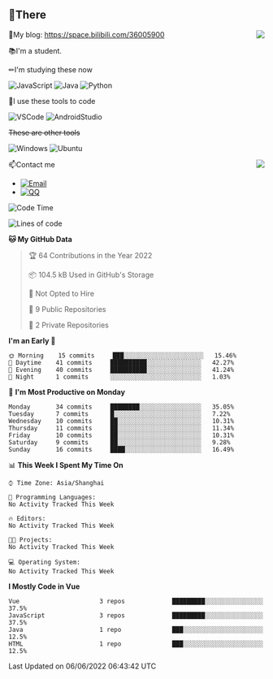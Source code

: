 
## 👏There

<img align="right" src="https://github-readme-stats.vercel.app/api/top-langs/?username=CopilotLaLaLa"/>

📰My blog: https://space.bilibili.com/36005900


📚I'm a student.

✏I'm studying these now

![JavaScript](https://img.shields.io/badge/-JavaScript-ffca18?style=flat-square&logo=JavaScript&logoColor=fff)
![Java](https://img.shields.io/badge/-Java-007d9c?style=flat-square&logo=Java&logoColor=fff)
![Python](https://img.shields.io/badge/-Python-blue?style=flat-square&logo=Python&logoColor=fff)

🔨I use these tools to code

![VSCode](https://img.shields.io/badge/-VSCode-blue?style=flat-square&logo=visualstudiocode&logoColor=fff)
![AndroidStudio](https://img.shields.io/badge/-AndroidStudio-green?style=flat-square&logo=androidstudio&logoColor=fff)

 ~~These are other tools~~
 
![Windows](https://img.shields.io/badge/-Windows-blue?style=flat-square&logo=Windows&logoColor=fff)
![Ubuntu](https://img.shields.io/badge/-Ubuntu-orange?style=flat-square&logo=Ubuntu&logoColor=fff)

 <img align="right" src="https://github-readme-stats.vercel.app/api?username=CopilotLaLaLa" />

📫Contact me

* [![Email](https://img.shields.io/badge/Email-1060770125@qq.com-1?style=social&logoColor=fff)](mailto:1060770125@qq.com)
* [![QQ](https://img.shields.io/badge/QQ-1060770125-1?style=social&logoColor=fff)](tencent://AddContact/?fromId=45&fromSubId=1&subcmd=all&uin=1060770125&website=www.oicqzone.com)

<!--START_SECTION:waka-->
![Code Time](http://img.shields.io/badge/Code%20Time-2%20hrs%2034%20mins-blue)

![Lines of code](https://img.shields.io/badge/From%20Hello%20World%20I%27ve%20Written-38%20Thousand%20lines%20of%20code-blue)

**🐱 My GitHub Data** 

> 🏆 64 Contributions in the Year 2022
 > 
> 📦 104.5 kB Used in GitHub's Storage 
 > 
> 🚫 Not Opted to Hire
 > 
> 📜 9 Public Repositories 
 > 
> 🔑 2 Private Repositories  
 > 
**I'm an Early 🐤** 

```text
🌞 Morning    15 commits     ███░░░░░░░░░░░░░░░░░░░░░░   15.46% 
🌆 Daytime    41 commits     ██████████░░░░░░░░░░░░░░░   42.27% 
🌃 Evening    40 commits     ██████████░░░░░░░░░░░░░░░   41.24% 
🌙 Night      1 commits      ░░░░░░░░░░░░░░░░░░░░░░░░░   1.03%

```
📅 **I'm Most Productive on Monday** 

```text
Monday       34 commits     ████████░░░░░░░░░░░░░░░░░   35.05% 
Tuesday      7 commits      █░░░░░░░░░░░░░░░░░░░░░░░░   7.22% 
Wednesday    10 commits     ██░░░░░░░░░░░░░░░░░░░░░░░   10.31% 
Thursday     11 commits     ██░░░░░░░░░░░░░░░░░░░░░░░   11.34% 
Friday       10 commits     ██░░░░░░░░░░░░░░░░░░░░░░░   10.31% 
Saturday     9 commits      ██░░░░░░░░░░░░░░░░░░░░░░░   9.28% 
Sunday       16 commits     ████░░░░░░░░░░░░░░░░░░░░░   16.49%

```


📊 **This Week I Spent My Time On** 

```text
⌚︎ Time Zone: Asia/Shanghai

💬 Programming Languages: 
No Activity Tracked This Week

🔥 Editors: 
No Activity Tracked This Week

🐱‍💻 Projects: 
No Activity Tracked This Week

💻 Operating System: 
No Activity Tracked This Week

```

**I Mostly Code in Vue** 

```text
Vue                      3 repos             █████████░░░░░░░░░░░░░░░░   37.5% 
JavaScript               3 repos             █████████░░░░░░░░░░░░░░░░   37.5% 
Java                     1 repo              ███░░░░░░░░░░░░░░░░░░░░░░   12.5% 
HTML                     1 repo              ███░░░░░░░░░░░░░░░░░░░░░░   12.5%

```



 Last Updated on 06/06/2022 06:43:42 UTC
<!--END_SECTION:waka-->
